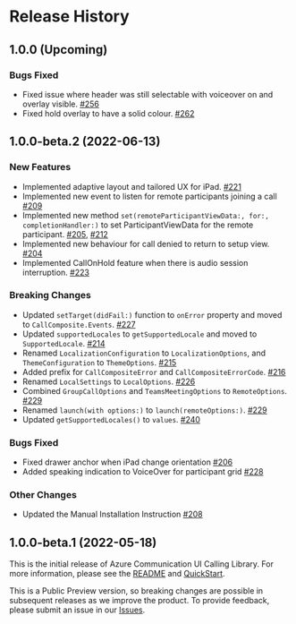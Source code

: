 # Release History
## 1.0.0 (Upcoming)
### Bugs Fixed
- Fixed issue where header was still selectable with voiceover on and overlay visible. [#256](https://github.com/Azure/communication-ui-library-ios/pull/256)
- Fixed hold overlay to have a solid colour. [#262](https://github.com/Azure/communication-ui-library-ios/pull/262) 

## 1.0.0-beta.2 (2022-06-13)
### New Features
- Implemented adaptive layout and tailored UX for iPad. [#221](https://github.com/Azure/communication-ui-library-ios/pull/221)
- Implemented new event to listen for remote participants joining a call [#209](https://github.com/Azure/communication-ui-library-ios/pull/209)
- Implemented new method `set(remoteParticipantViewData:, for:, completionHandler:)` to set ParticipantViewData for the remote participant. [#205](https://github.com/Azure/communication-ui-library-ios/pull/205), [#212](https://github.com/Azure/communication-ui-library-ios/pull/212)
- Implemented new behaviour for call denied to return to setup view. [#204](https://github.com/Azure/communication-ui-library-ios/pull/204)
- Implemented CallOnHold feature when there is audio session interruption. [#223](https://github.com/Azure/communication-ui-library-ios/pull/223)

### Breaking Changes
- Updated `setTarget(didFail:)` function to `onError` property and moved to `CallComposite.Events`. [#227](https://github.com/Azure/communication-ui-library-ios/pull/227)
- Updated `supportedLocales` to `getSupportedLocale` and moved to `SupportedLocale`. [#214](https://github.com/Azure/communication-ui-library-ios/pull/214)
- Renamed `LocalizationConfiguration` to `LocalizationOptions`, and `ThemeConfiguration` to `ThemeOptions`. [#215](https://github.com/Azure/communication-ui-library-ios/pull/215)
- Added prefix for `CallCompositeError` and `CallCompositeErrorCode`. [#216](https://github.com/Azure/communication-ui-library-ios/pull/216)
- Renamed `LocalSettings` to `LocalOptions`. [#226](https://github.com/Azure/communication-ui-library-ios/pull/226)
- Combined `GroupCallOptions` and `TeamsMeetingOptions` to `RemoteOptions`. [#229](https://github.com/Azure/communication-ui-library-ios/pull/229)
- Renamed `launch(with options:)` to `launch(remoteOptions:)`. [#229](https://github.com/Azure/communication-ui-library-ios/pull/229)
- Updated `getSupportedLocales()` to `values`. [#240](https://github.com/Azure/communication-ui-library-ios/pull/240)

### Bugs Fixed
- Fixed drawer anchor when iPad change orientation [#206](https://github.com/Azure/communication-ui-library-ios/pull/206)
- Added speaking indication to VoiceOver for participant grid [#228](https://github.com/Azure/communication-ui-library-ios/pull/228)

### Other Changes
- Updated the Manual Installation Instruction [#208](https://github.com/Azure/communication-ui-library-ios/pull/208)

## 1.0.0-beta.1 (2022-05-18)
This is the initial release of Azure Communication UI Calling Library. For more information, please see the [README](https://github.com/Azure/communication-ui-library-ios/blob/main/README.md) and [QuickStart](https://docs.microsoft.com/en-us/azure/communication-services/quickstarts/ui-library/get-started-call?tabs=kotlin&pivots=platform-ios).

This is a Public Preview version, so breaking changes are possible in subsequent releases as we improve the product. To provide feedback, please submit an issue in our [Issues](https://github.com/Azure/communication-ui-library-ios/issues).

